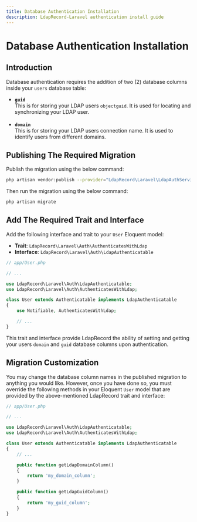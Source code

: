 ```yaml
---
title: Database Authentication Installation
description: LdapRecord-Laravel authentication install guide
---
```


# Database Authentication Installation

## Introduction

Database authentication requires the addition of two (2) database columns inside your `users` database table:

- **`guid`** <br/> This is for storing your LDAP users `objectguid`. It is used for locating and synchronizing your LDAP user.<br/><br/>
- **`domain`** <br/> This is for storing your LDAP users connection name. It is used to identify users from different domains.

## Publishing The Required Migration

Publish the migration using the below command:

```bash
php artisan vendor:publish --provider="LdapRecord\Laravel\LdapAuthServiceProvider"
```

Then run the migration using the below command:

```bash
php artisan migrate
```

## Add The Required Trait and Interface

Add the following interface and trait to your `User` Eloquent model:

- **Trait**: `LdapRecord\Laravel\Auth\AuthenticatesWithLdap`
- **Interface**: `LdapRecord\Laravel\Auth\LdapAuthenticatable`

```php
// app/User.php

// ...

use LdapRecord\Laravel\Auth\LdapAuthenticatable;
use LdapRecord\Laravel\Auth\AuthenticatesWithLdap;

class User extends Authenticatable implements LdapAuthenticatable
{
    use Notifiable, AuthenticatesWithLdap;

    // ...
}
```

This trait and interface provide LdapRecord the ability of setting and getting your users
`domain` and `guid` database columns upon authentication.

## Migration Customization

You may change the database column names in the published migration to anything you would like.
However, once you have done so, you must override the following methods in your Eloquent
`User` model that are provided by the above-mentioned LdapRecord trait and interface:

```php
// app/User.php

// ...

use LdapRecord\Laravel\Auth\LdapAuthenticatable;
use LdapRecord\Laravel\Auth\AuthenticatesWithLdap;

class User extends Authenticatable implements LdapAuthenticatable
{
    // ...

    public function getLdapDomainColumn()
    {
        return 'my_domain_column';
    }

    public function getLdapGuidColumn()
    {
        return 'my_guid_column';
    }
}
```
